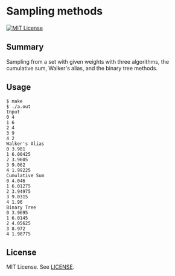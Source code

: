 # Sampling methods

[![MIT License](http://img.shields.io/badge/license-MIT-blue.svg?style=flat)](LICENSE)

## Summary

Sampling from a set with given weights with three algorithms, the cumulative sum, Walker's alias, and the binary tree methods.

## Usage

    $ make
    $ ./a.out
    Input
    0 4
    1 6
    2 4
    3 9
    4 2
    Walker's Alias
    0 3.981
    1 6.00425
    2 3.9605
    3 9.062
    4 1.99225
    Cumulative Sum
    0 4.046
    1 6.01275
    2 3.94975
    3 9.0315
    4 1.96
    Binary Tree
    0 3.9695
    1 6.0145
    2 4.05625
    3 8.972
    4 1.98775

## License

MIT License. See [LICENSE](LICENSE).